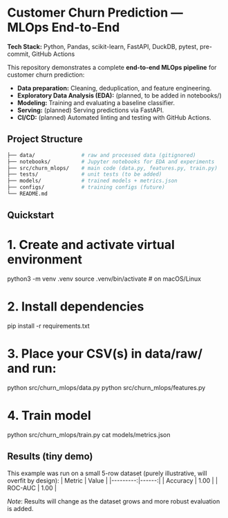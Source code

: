 # Customer Churn Prediction — MLOps End-to-End

**Tech Stack:** Python, Pandas, scikit-learn, FastAPI, DuckDB, pytest, pre-commit, GitHub Actions

This repository demonstrates a complete **end-to-end MLOps pipeline** for customer churn prediction:

- **Data preparation:** Cleaning, deduplication, and feature engineering.
- **Exploratory Data Analysis (EDA):** (planned, to be added in notebooks/)
- **Modeling:** Training and evaluating a baseline classifier.
- **Serving:** (planned) Serving predictions via FastAPI.
- **CI/CD:** (planned) Automated linting and testing with GitHub Actions.

## Project Structure
```bash
├── data/               # raw and processed data (gitignored)
├── notebooks/          # Jupyter notebooks for EDA and experiments
├── src/churn_mlops/    # main code (data.py, features.py, train.py)
├── tests/              # unit tests (to be added)
├── models/             # trained models + metrics.json
├── configs/            # training configs (future)
└── README.md
```

## Quickstart
# 1. Create and activate virtual environment
python3 -m venv .venv
source .venv/bin/activate  # on macOS/Linux

# 2. Install dependencies
pip install -r requirements.txt

# 3. Place your CSV(s) in data/raw/ and run:
python src/churn_mlops/data.py
python src/churn_mlops/features.py

# 4. Train model
python src/churn_mlops/train.py
cat models/metrics.json

## Results (tiny demo)
This example was run on a small 5-row dataset (purely illustrative, will overfit by design):
| Metric   | Value |
|---------:|------:|
| Accuracy | 1.00  |
| ROC-AUC  | 1.00  |

*Note*: Results will change as the dataset grows and more robust evaluation is added.


